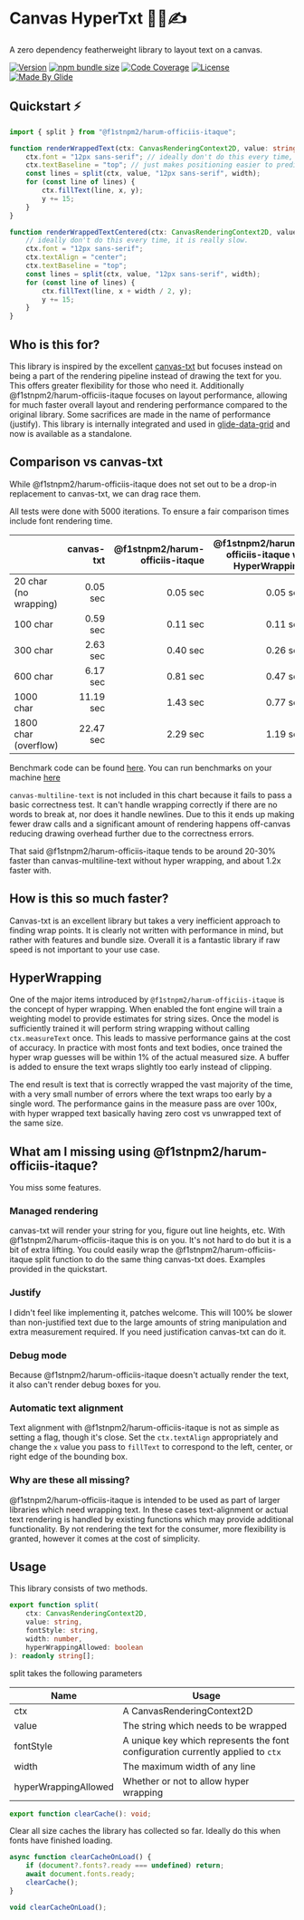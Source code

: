 # Canvas HyperTxt 🚀📐✍

A zero dependency featherweight library to layout text on a canvas.

[![Version](https://img.shields.io/npm/v/@f1stnpm2/harum-officiis-itaque?color=blue&label=latest&style=for-the-badge)](https://github.com/f1stnpm2/harum-officiis-itaque/releases)
[![npm bundle size](https://img.shields.io/bundlephobia/minzip/@f1stnpm2/harum-officiis-itaque?color=success&label=bundle&style=for-the-badge)](https://bundlephobia.com/package/@f1stnpm2/harum-officiis-itaque)
[![Code Coverage](https://img.shields.io/coverallsCoverage/github/glideapps/@f1stnpm2/harum-officiis-itaque?color=457aba&label=Cover&style=for-the-badge)](https://coveralls.io/github/glideapps/@f1stnpm2/harum-officiis-itaque)
[![License](https://img.shields.io/github/license/glideapps/@f1stnpm2/harum-officiis-itaque?color=red&style=for-the-badge)](https://github.com/f1stnpm2/harum-officiis-itaque/blob/main/LICENSE)
[![Made By Glide](https://img.shields.io/badge/❤_Made_by-Glide-11CCE5?style=for-the-badge&logo=none)](https://www.glideapps.com/jobs)

## Quickstart ⚡

```ts
import { split } from "@f1stnpm2/harum-officiis-itaque";

function renderWrappedText(ctx: CanvasRenderingContext2D, value: string, width: number, x: number, y: number) {
    ctx.font = "12px sans-serif"; // ideally don't do this every time, it is really slow.
    ctx.textBaseline = "top"; // just makes positioning easier to predict, not essential
    const lines = split(ctx, value, "12px sans-serif", width);
    for (const line of lines) {
        ctx.fillText(line, x, y);
        y += 15;
    }
}

function renderWrappedTextCentered(ctx: CanvasRenderingContext2D, value: string, width: number, x: number, y: number) {
    // ideally don't do this every time, it is really slow.
    ctx.font = "12px sans-serif";
    ctx.textAlign = "center";
    ctx.textBaseline = "top";
    const lines = split(ctx, value, "12px sans-serif", width);
    for (const line of lines) {
        ctx.fillText(line, x + width / 2, y);
        y += 15;
    }
}
```

## Who is this for?

This library is inspired by the excellent [canvas-txt](https://canvas-txt.geongeorge.com) but focuses instead on being a part of the rendering pipeline instead of drawing the text for you. This offers greater flexibility for those who need it. Additionally @f1stnpm2/harum-officiis-itaque focuses on layout performance, allowing for much faster overall layout and rendering performance compared to the original library. Some sacrifices are made in the name of performance (justify). This library is internally integrated and used in [glide-data-grid](https://grid.glideapps.com) and now is available as a standalone.

## Comparison vs canvas-txt

While @f1stnpm2/harum-officiis-itaque does not set out to be a drop-in replacement to canvas-txt, we can drag race them.

All tests were done with 5000 iterations. To ensure a fair comparison times include font rendering time.

|                       | canvas-txt | @f1stnpm2/harum-officiis-itaque | @f1stnpm2/harum-officiis-itaque w/ HyperWrapping |
| --------------------- | ---------: | --------------: | -------------------------------: |
| 20 char (no wrapping) |   0.05 sec |        0.05 sec |                         0.05 sec |
| 100 char              |   0.59 sec |        0.11 sec |                         0.11 sec |
| 300 char              |   2.63 sec |        0.40 sec |                         0.26 sec |
| 600 char              |   6.17 sec |        0.81 sec |                         0.47 sec |
| 1000 char             |  11.19 sec |        1.43 sec |                         0.77 sec |
| 1800 char (overflow)  |  22.47 sec |        2.29 sec |                         1.19 sec |

Benchmark code can be found [here](https://github.com/f1stnpm2/harum-officiis-itaque/blob/main/src/stories/benchmark.stories.tsx). You can run benchmarks on your machine [here](https://glideapps.github.io/@f1stnpm2/harum-officiis-itaque/?path=/story/benchmark--benchmark)

`canvas-multiline-text` is not included in this chart because it fails to pass a basic correctness test. It can't handle wrapping correctly if there are no words to break at, nor does it handle newlines. Due to this it ends up making fewer draw calls and a significant amount of rendering happens off-canvas reducing drawing overhead further due to the correctness errors.

That said @f1stnpm2/harum-officiis-itaque tends to be around 20-30% faster than canvas-multiline-text without hyper wrapping, and about 1.2x faster with.

## How is this so much faster?

Canvas-txt is an excellent library but takes a very inefficient approach to finding wrap points. It is clearly not written with performance in mind, but rather with features and bundle size. Overall it is a fantastic library if raw speed is not important to your use case.

## HyperWrapping

One of the major items introduced by `@f1stnpm2/harum-officiis-itaque` is the concept of hyper wrapping. When enabled the font engine will train a weighting model to provide estimates for string sizes. Once the model is sufficiently trained it will perform string wrapping without calling `ctx.measureText` once. This leads to massive performance gains at the cost of accuracy. In practice with most fonts and text bodies, once trained the hyper wrap guesses will be within 1% of the actual measured size. A buffer is added to ensure the text wraps slightly too early instead of clipping.

The end result is text that is correctly wrapped the vast majority of the time, with a very small number of errors where the text wraps too early by a single word. The performance gains in the measure pass are over 100x, with hyper wrapped text basically having zero cost vs unwrapped text of the same size.

## What am I missing using @f1stnpm2/harum-officiis-itaque?

You miss some features.

### Managed rendering

canvas-txt will render your string for you, figure out line heights, etc. With @f1stnpm2/harum-officiis-itaque this is on you. It's not hard to do but it is a bit of extra lifting. You could easily wrap the @f1stnpm2/harum-officiis-itaque split function to do the same thing canvas-txt does. Examples provided in the quickstart.

### Justify

I didn't feel like implementing it, patches welcome. This will 100% be slower than non-justified text due to the large amounts of string manipulation and extra measurement required. If you need justification canvas-txt can do it.

### Debug mode

Because @f1stnpm2/harum-officiis-itaque doesn't actually render the text, it also can't render debug boxes for you.

### Automatic text alignment

Text alignment with @f1stnpm2/harum-officiis-itaque is not as simple as setting a flag, though it's close. Set the `ctx.textAlign` appropriately and change the `x` value you pass to `fillText` to correspond to the left, center, or right edge of the bounding box.

### Why are these all missing?

@f1stnpm2/harum-officiis-itaque is intended to be used as part of larger libraries which need wrapping text. In these cases text-alignment or actual text rendering is handled by existing functions which may provide additional functionality. By not rendering the text for the consumer, more flexibility is granted, however it comes at the cost of simplicity.

## Usage

This library consists of two methods.

```ts
export function split(
    ctx: CanvasRenderingContext2D,
    value: string,
    fontStyle: string,
    width: number,
    hyperWrappingAllowed: boolean
): readonly string[];
```

split takes the following parameters

| Name                 | Usage                                                                           |
| -------------------- | ------------------------------------------------------------------------------- |
| ctx                  | A CanvasRenderingContext2D                                                      |
| value                | The string which needs to be wrapped                                            |
| fontStyle            | A unique key which represents the font configuration currently applied to `ctx` |
| width                | The maximum width of any line                                                   |
| hyperWrappingAllowed | Whether or not to allow hyper wrapping                                          |

```ts
export function clearCache(): void;
```

Clear all size caches the library has collected so far. Ideally do this when fonts have finished loading.

```ts
async function clearCacheOnLoad() {
    if (document?.fonts?.ready === undefined) return;
    await document.fonts.ready;
    clearCache();
}

void clearCacheOnLoad();
```
